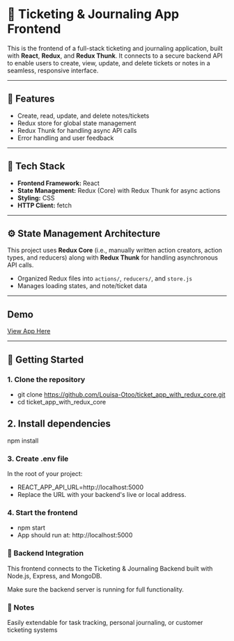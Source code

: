 # 🧾 Ticketing & Journaling App Frontend

This is the frontend of a full-stack ticketing and journaling application, built with **React**, **Redux**, and **Redux Thunk**. It connects to a secure backend API to enable users to create, view, update, and delete tickets or notes in a seamless, responsive interface.

---

## 🎯 Features

- Create, read, update, and delete notes/tickets
- Redux store for global state management
- Redux Thunk for handling async API calls
- Error handling and user feedback

---

## 🧰 Tech Stack

- **Frontend Framework:** React
- **State Management:** Redux (Core) with Redux Thunk for async actions
- **Styling:** CSS
- **HTTP Client:** fetch

---

## ⚙️ State Management Architecture

This project uses **Redux Core** (i.e., manually written action creators, action types, and reducers) along with **Redux Thunk** for handling asynchronous API calls.

- Organized Redux files into `actions/`, `reducers/`, and `store.js`
- Manages loading states, and note/ticket data

---
## Demo

[View App Here](https://ticket-app-with-redux-frontend.onrender.com/)

---

## 🚀 Getting Started

### 1. Clone the repository
- git clone https://github.com/Louisa-Otoo/ticket_app_with_redux_core.git
- cd ticket_app_with_redux_core

## 2. Install dependencies
npm install

### 3. Create .env file
In the root of your project:

- REACT_APP_API_URL=http://localhost:5000
- Replace the URL with your backend's live or local address.

### 4. Start the frontend
- npm start
- App should run at: http://localhost:5000

### 🔄 Backend Integration
This frontend connects to the Ticketing & Journaling Backend built with Node.js, Express, and MongoDB.

Make sure the backend server is running for full functionality.


### 📌 Notes
Easily extendable for task tracking, personal journaling, or customer ticketing systems
